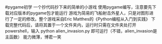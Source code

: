 #pygame初学
一个抄代码抄下来的简单的小游戏
使用pygame编写，注意要先下载对应版本的pygame包才能运行
游戏为简易的飞船射击外星人，只是对图形进行了一定的修改。整个游戏采自Eric Matthes的《Python编程从入门到实践》
下载完整代码后，请将其置于一个文件夹内，运行时只需在文件夹处打开powershell，输入 python alien_invasion.py 即可运行（不错，alien_invasion是主函数）
能力微薄，博君一笑
